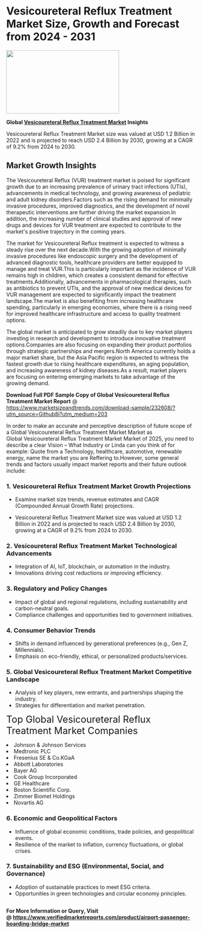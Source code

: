 <H1>Vesicoureteral Reflux Treatment Market Size, Growth and Forecast from 2024 - 2031</H1><img class="aligncenter size-medium wp-image-584254" src="https://thirdeyenews.in/wp-content/uploads/2024/09/Global-Market-Research-300x168.jpeg" alt="" width="300" height="168" /><p><strong>Global&nbsp;<a href="https://www.marketsizeandtrends.com/download-sample/232608/?utm_source=Github8j?utm_medium=203">Vesicoureteral Reflux Treatment Market</a> Insights</strong></p><p>Vesicoureteral Reflux Treatment Market size was valued at USD 1.2 Billion in 2022 and is projected to reach USD 2.4 Billion by 2030, growing at a CAGR of 9.2% from 2024 to 2030.</p><p><h2>Market Growth Insights</h2> <p>The Vesicoureteral Reflux (VUR) treatment market is poised for significant growth due to an increasing prevalence of urinary tract infections (UTIs), advancements in medical technology, and growing awareness of pediatric and adult kidney disorders.Factors such as the rising demand for minimally invasive procedures, improved diagnostics, and the development of novel therapeutic interventions are further driving the market expansion.In addition, the increasing number of clinical studies and approval of new drugs and devices for VUR treatment are expected to contribute to the market's positive trajectory in the coming years.</p> <p>The market for Vesicoureteral Reflux treatment is expected to witness a steady rise over the next decade.With the growing adoption of minimally invasive procedures like endoscopic surgery and the development of advanced diagnostic tools, healthcare providers are better equipped to manage and treat VUR.This is particularly important as the incidence of VUR remains high in children, which creates a consistent demand for effective treatments.Additionally, advancements in pharmacological therapies, such as antibiotics to prevent UTIs, and the approval of new medical devices for VUR management are expected to significantly impact the treatment landscape.The market is also benefiting from increasing healthcare spending, particularly in emerging economies, where there is a rising need for improved healthcare infrastructure and access to quality treatment options.</p> <p>The global market is anticipated to grow steadily due to key market players investing in research and development to introduce innovative treatment options.Companies are also focusing on expanding their product portfolios through strategic partnerships and mergers.North America currently holds a major market share, but the Asia Pacific region is expected to witness the fastest growth due to rising healthcare expenditures, an aging population, and increasing awareness of kidney diseases.As a result, market players are focusing on entering emerging markets to take advantage of the growing demand.</p> <p><span class=""><strong>Download Full PDF Sample Copy of Global Vesicoureteral Reflux Treatment Market Report</strong> @ <a href="https://www.marketsizeandtrends.com/download-sample/232608/?utm_source=Github8j?utm_medium=203" target="_blank">https://www.marketsizeandtrends.com/download-sample/232608/?utm_source=Github8j?utm_medium=203</a></span></p><p>In order to make an accurate and perceptive description of future scope of a Global&nbsp;Vesicoureteral Reflux Treatment Market Market as Global&nbsp;Vesicoureteral Reflux Treatment Market Market of 2025, you need to describe a clear Vision &ndash; What Industry or Linda can you think of for example: Quote from a Technology, healthcare, automotive, renewable energy, name the market you are Reffering to.However, some general trends and factors usually impact market reports and their future outlook include:</p><h3>1.&nbsp;<strong>Vesicoureteral Reflux Treatment Market Growth Projections</strong></h3><ul><li>Examine market size trends, revenue estimates and CAGR (Compounded Annual Growth Rate) projections.</li><li><p>Vesicoureteral Reflux Treatment Market size was valued at USD 1.2 Billion in 2022 and is projected to reach USD 2.4 Billion by 2030, growing at a CAGR of 9.2% from 2024 to 2030.</p></li></ul><h3>2.&nbsp;<strong>Vesicoureteral Reflux Treatment Market Technological Advancements</strong></h3><ul><li>Integration of AI, IoT, blockchain, or automation in the industry.</li><li>Innovations driving cost reductions or improving efficiency.</li></ul><h3>3.&nbsp;<strong>Regulatory and Policy Changes</strong></h3><ul><li>Impact of global and regional regulations, including sustainability and carbon-neutral goals.</li><li>Compliance challenges and opportunities tied to government initiatives.</li></ul><h3>4.&nbsp;<strong>Consumer Behavior Trends</strong></h3><ul><li>Shifts in demand influenced by generational preferences (e.g., Gen Z, Millennials).</li><li>Emphasis on eco-friendly, ethical, or personalized products/services.</li></ul><h3>5.&nbsp;<strong>Global Vesicoureteral Reflux Treatment Market Competitive Landscape</strong></h3><ul><li>Analysis of key players, new entrants, and partnerships shaping the industry.</li><li>Strategies for differentiation and market penetration.</li></ul><p data-pm-slice="1 1 []"><span style="color: inherit; font-family: inherit; font-size: 25px;">Top Global Vesicoureteral Reflux Treatment Market Companies</span></p><div class="" data-test-id=""><p><li>Johnson & Johnson Services</li><li> Medtronic PLC</li><li> Fresenius SE & Co.KGaA</li><li> Abbott Laboratories</li><li> Bayer AG</li><li> Cook Group Incorporated</li><li> GE Healthcare</li><li> Boston Scientific Corp.</li><li> Zimmer Biomet Holdings</li><li> Novartis AG</li></p></div><h3>6.&nbsp;<strong>Economic and Geopolitical Factors</strong></h3><ul><li>Influence of global economic conditions, trade policies, and geopolitical events.</li><li>Resilience of the market to inflation, currency fluctuations, or global crises.</li></ul><h3>7.&nbsp;<strong>Sustainability and ESG (Environmental, Social, and Governance)</strong></h3><ul><li>Adoption of sustainable practices to meet ESG criteria.</li><li>Opportunities in green technologies and circular economy principles.</li></ul><h2><strong style="font-size: 14px;">For More Information or Query, Visit @&nbsp;</strong><a style="background-color: #ffffff; font-size: 14px;" href="https://www.marketsizeandtrends.com/report/vesicoureteral-reflux-treatment-market/" target="_blank">https://www.verifiedmarketreports.com/product/airport-passenger-boarding-bridge-market</a></h2>